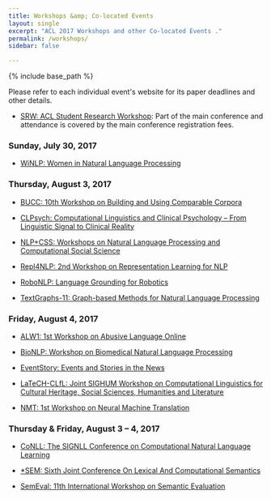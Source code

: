 ```yaml
---
title: Workshops &amp; Co-located Events
layout: single
excerpt: "ACL 2017 Workshops and other Co-located Events ."
permalink: /workshops/
sidebar: false

---
```

{% include base_path %}

Please refer to each individual event's website for its paper deadlines and other details. 

- [SRW: ACL Student Research Workshop](https://sites.google.com/site/aclsrw2017/): Part of the main conference and attendance is covered by the main conference registration fees.

### Sunday, July 30, 2017

- [WiNLP: Women in Natural Language Processing](http://www.winlp.org/winlp-workshop/)

### Thursday, August 3, 2017

- [BUCC: 10th Workshop on Building and Using Comparable Corpora](https://comparable.limsi.fr/bucc2017/)

- [CLPsych: Computational Linguistics and Clinical Psychology – From  Linguistic Signal to Clinical Reality](http://clpsych.org)

- [NLP+CSS: Workshops on Natural Language Processing and Computational Social Science](https://sites.google.com/site/nlpandcss/nlp-css-at-acl-2017)

- [Repl4NLP: 2nd Workshop on Representation Learning for NLP](https://sites.google.com/site/repl4nlp2017/)

- [RoboNLP: Language Grounding for Robotics](https://robonlp2017.github.io)

- [TextGraphs-11: Graph-based Methods for Natural Language Processing](https://sites.google.com/site/textgraphs2017/)

### Friday, August 4, 2017

- [ALW1: 1st Workshop on Abusive Language Online](https://sites.google.com/site/abusivelanguageworkshop2017/)

- [BioNLP: Workshop on Biomedical Natural Language Processing](https://www.aclweb.org/aclwiki/index.php?title=SIGBIOMED)

- [EventStory: Events and Stories in the News](https://sites.google.com/site/eventsandstoriesinthenews/)

- [LaTeCH-CLfL: Joint SIGHUM Workshop on Computational Linguistics for Cultural Heritage, Social Sciences, Humanities and Literature](https://sighum.wordpress.com/events/latech-clfl-2017/)

- [NMT: 1st Workshop on Neural Machine Translation](https://sites.google.com/site/acl17nmt/)

### Thursday &amp; Friday, August 3 &ndash; 4, 2017

- [CoNLL: The SIGNLL Conference on Computational Natural Language Learning](http://www.conll.org)

- [*SEM: Sixth Joint Conference On Lexical And Computational Semantics](https://sites.google.com/site/starsem2017/)

- [SemEval: 11th International Workshop on Semantic Evaluation](http://alt.qcri.org/semeval2017/)


